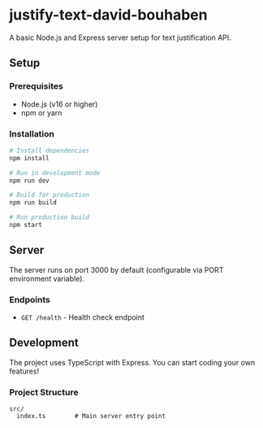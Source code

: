 # justify-text-david-bouhaben

A basic Node.js and Express server setup for text justification API.

## Setup

### Prerequisites
- Node.js (v16 or higher)
- npm or yarn

### Installation

```bash
# Install dependencies
npm install

# Run in development mode
npm run dev

# Build for production
npm run build

# Run production build
npm start
```

## Server

The server runs on port 3000 by default (configurable via PORT environment variable).

### Endpoints

- `GET /health` - Health check endpoint

## Development

The project uses TypeScript with Express. You can start coding your own features!

### Project Structure

```
src/
  index.ts        # Main server entry point
```